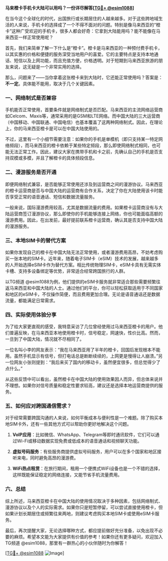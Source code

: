 **马来橙卡手机卡大陆可以用吗？一份详尽解答[[TG💪+ @esim1088](https://t.me/s/esim1088)]**

在当今这个全球化的时代，出国旅行或长期居住的人越来越多。对于这些跨地域生活的人来说，手机卡的选择成了一个不得不面对的问题。特别是像马来西亚的“橙卡”这种广受欢迎的手机卡，很多人都会好奇：它拿到大陆能用吗？能不能像在马来西亚一样正常使用呢？

首先，我们来简单了解一下什么是“橙卡”。橙卡是马来西亚的一种预付费手机卡，以其实惠的价格和便捷的服务深受当地用户的喜爱。它的主要特点是支持本地通话、短信以及上网功能，而且充值方便，价格透明。对于短期到马来西亚旅游的朋友来说，这无疑是一个非常实用的选择。

那么，问题来了——当你拿着这张橙卡来到大陆时，它还能正常使用吗？答案是：**不一定**。具体能不能用，取决于几个关键因素。

### 一、网络制式是否兼容

手机能否正常使用，首要条件就是网络制式是否匹配。马来西亚的主流网络运营商如Celcom、Maxis等，通常采用的是GSM和LTE网络。而中国大陆的三大运营商（中国移动、中国联通、中国电信）也基本覆盖了这两种网络制式。因此，在理论上，你的马来西亚橙卡是可以在中国大陆使用的。

不过，这里有一个小细节需要注意：如果你的手机是单模机（即只支持某一特定网络频段），而马来西亚的橙卡依赖于某些特定频段，那么即使网络制式相同，也可能无法正常工作。因此，建议大家在携带手机和卡之前，先确认自己的手机是否支持双模或多模，并且了解橙卡的具体频段信息。

### 二、漫游服务是否开通

即便网络制式兼容，是否能够正常使用还涉及到运营商之间的漫游协议。马来西亚的橙卡运营商是否与中国大陆的运营商有合作关系，决定了你在大陆使用该卡时能否享受正常的语音通话、短信和数据流量服务。

一般来说，国际漫游费用较高，尤其是数据流量的费用。如果橙卡运营商没有与大陆运营商签订漫游协议，那么即使你的手机能够连接上网络，你也可能面临高额的漫游费用。因此，在出发前，最好提前联系橙卡运营商，确认其是否支持中国大陆的漫游服务。

### 三、本地SIM卡的替代方案

如果你发现自己的橙卡在中国大陆无法正常使用，或者漫游费用高昂，不妨考虑购买一张本地的SIM卡。近年来，随着电子SIM卡（eSIM）技术的发展，越来越多的人开始选择eSIM卡作为替代方案。相比传统物理SIM卡，eSIM卡具有无需实体卡槽、支持多设备绑定等优势，非常适合经常跨国旅行的人群。

以TG频道 @esim1088为例，他们提供的eSIM卡服务就非常适合那些需要频繁往返马来西亚和中国大陆的人士。通过他们的平台，你可以轻松获取适用于不同国家和地区的eSIM卡，不仅操作简便，而且费用更加合理。无论是语音通话还是数据流量，都能满足日常需求。

### 四、实际使用体验分享

为了给大家更直观的感受，我特意采访了几位曾经使用过马来西亚橙卡的用户。他们普遍反映，在马来西亚本地使用橙卡时，信号稳定，网速快，性价比高。然而，一旦到了中国大陆，情况就不尽相同了。

一位名叫小李的网友表示：“我在马来西亚用了半年的橙卡，回国后发现根本不能用。虽然手机显示有信号，但打电话总是断断续续的，上网更是慢得让人崩溃。”另一位网友小张则提到：“我后来买了国内的移动卡，虽然便宜很多，但总觉得少了点什么。”

从这些反馈中可以看出，虽然橙卡在中国大陆的使用效果因人而异，但总体来说并不理想。如果你对信号质量和稳定性要求较高，建议还是选择本地运营商提供的服务。

### 五、如何应对跨国通信需求？

对于经常需要跨国沟通的人来说，如何平衡成本与便利性是一个难题。除了购买本地SIM卡外，还有一些其他方式可以帮助你更好地解决这个问题。

1. **VoIP应用**：比如微信、WhatsApp、Telegram等即时通讯软件，它们可以通过Wi-Fi或移动数据实现免费或低成本的语音通话和视频聊天功能。
   
2. **虚拟号码服务**：有些服务商提供虚拟号码服务，用户可以在多个国家和地区接听来电，同时避免高昂的漫游费。
   
3. **WiFi热点租赁**：在旅行期间，租用一个便携式WiFi设备也是一个不错的选择，这样既能保证稳定的网络连接，又能节省手机流量费用。

### 六、总结

综上所述，马来西亚橙卡在中国大陆的使用情况取决于多种因素，包括网络制式、漫游协议以及个人的实际需求。如果你只是短暂停留，可以尝试直接使用橙卡，但如果计划长期居住或频繁往来两地，则建议考虑购买本地SIM卡或使用eSIM卡服务。

最后，再次提醒大家，无论选择哪种方式，都应提前做好充分准备，以免出现不必要的麻烦。希望本文能为大家提供有价值的参考！如果你还有更多疑问，欢迎加入TG频道 @esim1088，那里有一群热心的小伙伴随时为你解答！

[[TG💪+ @esim1088](https://t.me/s/esim1088) ![Image](https://i.postimg.cc/4NQfJmqS/Snipaste-2025-05-13-00-14-12.png)]